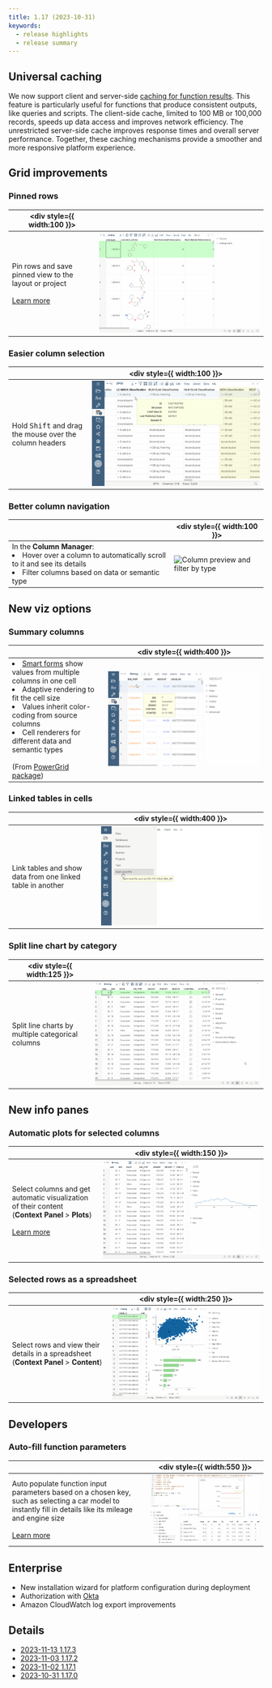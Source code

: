 ```yaml
---
title: 1.17 (2023-10-31)
keywords:
  - release highlights
  - release summary
---
```


## Universal caching 

We now support client and server-side [caching for function
results](../../../develop/function_results_cache.md). This feature is
particularly useful for functions that produce consistent outputs, like queries
and scripts. The client-side cache, limited to 100 MB or 100,000 records, speeds
up data access and improves network efficiency. The unrestricted server-side
cache improves response times and overall server performance. Together, these
caching mechanisms provide a smoother and more responsive platform experience.

## Grid improvements

### Pinned rows

|<div style={{ width:100 }}></div>|  |
|----------------- | -----------------------------------|
|Pin rows and save pinned view to the layout or project<br/><br/>[Learn more](../../../visualize/viewers/grid.md#pinned-rows) |![image](img/pinned-rows.gif)  |

<!--
<table>
  <thead>
    <tr>
      <th width="30%"></th>
      <th width="70%"></th>
    </tr>
  </thead>
  <tbody>
    <tr>
      <td>Pin rows and save pinned view to the layout or project.<br/><a href="https://datagrok.ai/help/visualize/viewers/grid#pinned-rows">Learn more</a></td>
      <td><image src="img/pinned-rows.gif" alt="image"></image></td>
    </tr>
  </tbody>
</table>
--->

### Easier column selection

|  |        <div style={{ width:100 }}></div>     |
|-------------------------|-------------------|
|Hold <kbd>Shift</kbd> and drag the mouse over the column headers|![image](img/column-selection.gif)|

### Better column navigation

|                         | <div style={{ width:100 }}></div> |
|-------------------------------------|-------------------|
|In the **Column Manager**:<br/><li>Hover over a column to automatically scroll to it and see its details</li><li>Filter columns based on data or semantic type</li>|![Column preview and filter by type](img/column-preview-filter-by-type.gif)|

## New viz options

### Summary columns

|                         |  <div style={{ width:400 }}></div> |
|-------------------------|-------------------|
|<li>[Smart forms](https://community.datagrok.ai/t/powergrid-smartform/774/1) show values from multiple columns in one cell </li><li>Adaptive rendering to fit the cell size</li><li>Values inherit color-coding from source columns</li><li>Cell renderers for different data and semantic types</li><br/>(From [PowerGrid package](https://github.com/datagrok-ai/public/blob/master/packages/PowerGrid/README.md))|![](img/smart-forms.gif)|

### Linked tables in cells

|                         |<div style={{ width:400 }}></div>|
|-------------------------|-------------------|
|Link tables and show data from one linked table in another|![Linked table data in cell](img/grid-nested-linked-tables.gif) |

<!--
### Visualize data behind grouped rows

|                         |                   |
|-------------------------|-------------------|
|**Viewers**:<br/>[Pivot] now supports the visualization of raw data behind grouped rows|![Viewers within pivot](pivot-viewers.gif) |

-->

### Split line chart by category

| <div style={{ width:125 }}></div> |             |
|-------------------------|-------------------|
|Split line charts by multiple categorical columns| ![Splitting line chart by category](img/line-chart-split-by-columns.gif)|

## New info panes

### Automatic plots for selected columns

|                         |<div style={{ width:150 }}></div>|
|-------------------------|-------------------|
|Select columns and get automatic visualization of their content<br/>(**Context Panel** > **Plots**)<br/><br/>[Learn more](https://community.datagrok.ai/t/ux-updates/544/5?u=oahadzhanian.datagrok.ai)|![Plots info pane](img/plots-info-pane.gif)|
 
### Selected rows as a spreadsheet

|                         | <div style={{ width:250 }}></div>  |
|-------------------------|-------------------|
|Select rows and view their details in a spreadsheet (**Context Panel** > **Content**)|![Content info pane](img/content-info-pane.gif)|

## Developers

### Auto-fill function parameters

|                         | <div style={{ width:550 }}></div>  |
|-------------------------|-------------------|
|Auto populate function input parameters based on a chosen key, such as selecting a car model to instantly fill in details like its mileage and engine size<br/><br/>[Learn more](https://datagrok.ai/help/datagrok/concepts/functions/func-params-annotation#lookup-tables)| ![image](../../../datagrok/concepts/functions/default-values-from-file.gif)|

## Enterprise

* New installation wizard for platform configuration during deployment
* Authorization with [Okta](https://www.okta.com/)
* Amazon CloudWatch log export improvements

## Details

* [2023-11-13 1.17.3](../release-history.md#2023-11-13-1173)
* [2023-11-03 1.17.2](../release-history.md#2023-11-13-1172)
* [2023-11-02 1.17.1](../release-history.md#2023-11-13-1171)
* [2023-10-31 1.17.0](../release-history.md#2023-11-13-117)
